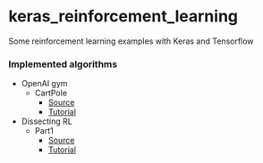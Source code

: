 # keras_reinforcement_learning
Some reinforcement learning examples with Keras and Tensorflow

### Implemented algorithms
* OpenAI gym
  * CartPole
    * [Source](https://github.com/shuuchen/keras_reinforcement_learning/blob/master/cartpole.ipynb)
    * [Tutorial](https://keon.io/deep-q-learning/)
* Dissecting RL
  * Part1
    * [Source](http://localhost:8888/notebooks/markov_chain.ipynb)
    * [Tutorial](https://mpatacchiola.github.io/blog/2016/12/09/dissecting-reinforcement-learning.html)
